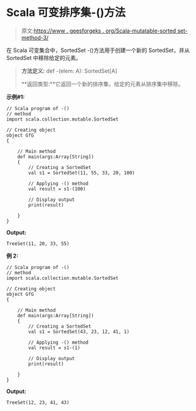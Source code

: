 # Scala 可变排序集-()方法

> 原文:[https://www . geesforgeks . org/Scala-mutatable-sorted set-method-3/](https://www.geeksforgeeks.org/scala-mutable-sortedset-method-3/)

在 Scala 可变集合中，SortedSet -()方法用于创建一个新的 SortedSet，并从 SortedSet 中移除给定的元素。

> **方法定义:** def -(elem: A): SortedSet[A]
> 
> **返回类型:**它返回一个新的排序集，给定的元素从排序集中移除。

**示例#1:**

```
// Scala program of -() 
// method 
import scala.collection.mutable.SortedSet 

// Creating object 
object GfG 
{ 

    // Main method 
    def main(args:Array[String]) 
    { 
        // Creating a SortedSet 
        val s1 = SortedSet(11, 55, 33, 20, 100) 

        // Applying -() method 
        val result = s1-(100)

        // Display output
        print(result) 

    } 
} 
```

**Output:**

```
TreeSet(11, 20, 33, 55)

```

**例 2:**

```
// Scala program of -() 
// method 
import scala.collection.mutable.SortedSet 

// Creating object 
object GfG 
{ 

    // Main method 
    def main(args:Array[String]) 
    { 
        // Creating a SortedSet 
        val s1 = SortedSet(43, 23, 12, 41, 1) 

        // Applying -() method 
        val result = s1-(1)

        // Display output
        print(result) 

    } 
} 
```

**Output:**

```
TreeSet(12, 23, 41, 43)

```